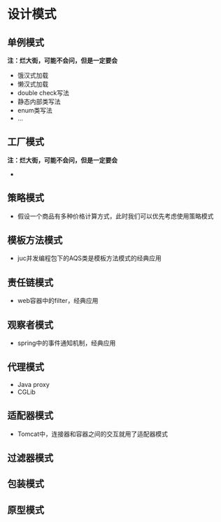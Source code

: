 # 设计模式

## 单例模式

**注：烂大街，可能不会问，但是一定要会**

* 饿汉式加载
* 懒汉式加载
* double check写法
* 静态内部类写法
* enum类写法
* ...

## 工厂模式

**注：烂大街，可能不会问，但是一定要会**

* 

## 策略模式

* 假设一个商品有多种价格计算方式，此时我们可以优先考虑使用策略模式

## 模板方法模式

* juc并发编程包下的AQS类是模板方法模式的经典应用

## 责任链模式

* web容器中的filter，经典应用

## 观察者模式

* spring中的事件通知机制，经典应用

## 代理模式

* Java proxy
* CGLib

## 适配器模式

* Tomcat中，连接器和容器之间的交互就用了适配器模式

## 过滤器模式

## 包装模式

## 原型模式